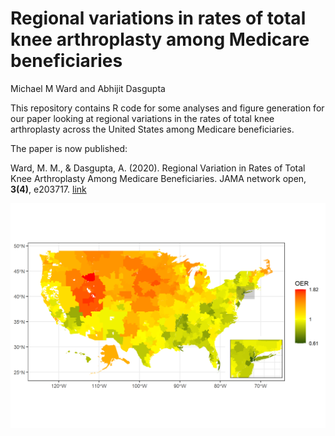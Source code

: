 Regional variations in rates of total knee arthroplasty among Medicare
beneficiaries
================
Michael M Ward and Abhijit Dasgupta

<!-- README.md is generated from README.Rmd. Please edit that file -->

<!-- badges: start -->

<!-- badges: end -->

This repository contains R code for some analyses and figure generation
for our paper looking at regional variations in the rates of total knee
arthroplasty across the United States among Medicare beneficiaries.

The paper is now published:

Ward, M. M., & Dasgupta, A. (2020). Regional Variation in Rates of Total
Knee Arthroplasty Among Medicare Beneficiaries. JAMA network open,
**3(4)**, e203717.
[link](https://doi.org/10.1001/jamanetworkopen.2020.3717)

![](Result_Graphs/unnamed-chunk-2-1.png)<!-- -->
